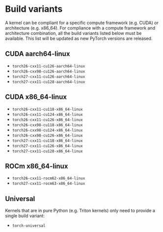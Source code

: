 # Build variants

A kernel can be compliant for a specific compute framework (e.g. CUDA) or
architecture (e.g. x86_64). For compliance with a compute framework and
architecture combination, all the build variants listed below must be
available. This list will be updated as new PyTorch versions are released.

## CUDA aarch64-linux

- `torch26-cxx11-cu126-aarch64-linux`
- `torch26-cxx98-cu126-aarch64-linux`
- `torch27-cxx11-cu126-aarch64-linux`
- `torch27-cxx11-cu128-aarch64-linux`

## CUDA x86_64-linux

- `torch26-cxx11-cu118-x86_64-linux`
- `torch26-cxx11-cu124-x86_64-linux`
- `torch26-cxx11-cu126-x86_64-linux`
- `torch26-cxx98-cu118-x86_64-linux`
- `torch26-cxx98-cu124-x86_64-linux`
- `torch26-cxx98-cu126-x86_64-linux`
- `torch27-cxx11-cu118-x86_64-linux`
- `torch27-cxx11-cu126-x86_64-linux`
- `torch27-cxx11-cu128-x86_64-linux`

## ROCm x86_64-linux

- `torch26-cxx11-rocm62-x86_64-linux`
- `torch27-cxx11-rocm63-x86_64-linux`

## Universal

Kernels that are in pure Python (e.g. Triton kernels) only need to provide
a single build variant:

- `torch-universal`
